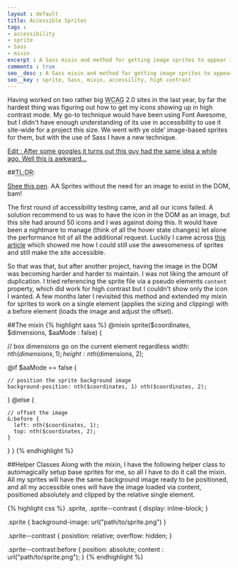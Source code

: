 ```yaml
---
layout : default
title: Accessible Sprites
tags :
- accessibility
- sprite
- Sass
- mixin
excerpt : A Sass mixin and method for getting image sprites to appear in Windows High Contrast mode for accessibility
comments : true
seo__desc : A Sass mixin and method for getting image sprites to appear in Windows High Contrast mode for accessibility
seo__key : sprite, Sass, mixin, accessility, high contrast
---
```


Having worked on two rather big <abbr title="Web Content Accessibility Guidelines">WCAG</abbr> 2.0 sites in the last year, by far the hardest thing was figuring out how to get my icons showing up in high contrast mode. My go-to technique would have been using Font Awesome, but I didn't have enough understanding of its use in accessibility to use it site-wide for a project this size. We went with ye olde' image-based sprites for them, but with the use of Sass I have a new technique.
<!-- /intro -->

<p><ins>Edit : After some googles it turns out <a href="http://blog.paciellogroup.com/2010/01/high-contrast-proof-css-sprites"> this guy</a> had the same idea a while ago. Well this is awkward&hellip;</ins>
</p>

##<abbr title="Too long; didn't read?">TL;DR</abbr>:
<p class="intro"><a href="http://codepen.io/Giraffe/details/elCDH">Shee this pen</a>. AA Sprites without the need for an image to exist in the DOM, bam!</p>

The first round of accessibility testing came, and all our icons failed. A solution recommend to us was to have the icon in the DOM as an image, but this site had around 50 icons and I was against doing this. It would have been a nightmare to manage (think of all the hover state changes) let alone the performance hit of all the additional request. Luckily I came across [this article](http://hardlikesoftware.com/weblog/2009/11/04/css-sprites-vs-high-contrast-mode/) which showed me how I could still use the awesomeness of sprites and still make the site accessible.

So that was that, but after another project, having the image in the DOM was becoming harder and harder to maintain. I was not liking the amount of duplication. I tried referencing the sprite file via a pseudo elements <code>content</code> property, which did work for high contrast but I couldn't show only the icon I wanted. A few months later I revisited this method and extended my mixin for sprites to work on a single element (applies the sizing and clipping) with a before element (loads the image and adjust the offset).

##The mixin
{% highlight sass %}
@mixin sprite($coordinates, $dimensions, $aaMode : false) {

  // box dimensions go on the current element regardless
  width: nth($dimensions, 1);
  height: nth($dimensions, 2);
  
  @if $aaMode == false {

    // position the sprite background image
    background-position: nth($coordinates, 1) nth($coordinates, 2);
  } @else {

    // offset the image
    &:before {
      left: nth($coordinates, 1);
      top: nth($coordinates, 2);
    }
  }
}
{% endhighlight %}

##Helper Classes
Along with the mixin, I have the following helper class to automagically setup base sprites for me, so all I have to do it call the mixin. All my sprites will have the same background image ready to be positioned, and all my accessible ones will have the image loaded via content, positioned absolutely and clipped by the relative single element.

{% highlight css %}
.sprite, .sprite--contrast { display: inline-block; }

.sprite { background-image: url("path/to/sprite.png") }

.sprite--contrast {
  posistion: relative;
  overflow: hidden;
}

.sprite--contrast:before {
  position: absolute;
  content : url("path/to/sprite.png");
}
{% endhighlight  %}